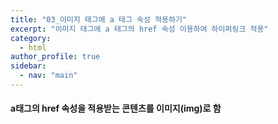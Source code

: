 ```yaml
---
title: "03_이미지 태그에 a 태그 속성 적용하기"
excerpt: "이미지 태그에 a 태그의 href 속성 이용하여 하이퍼링크 적용"
category: 
  - html
author_profile: true
sidebar:
  - nav: "main" 
---
```

<script src="https://gist.github.com/nyj001012/5bdd2e3943e53ba1cbee4d88fe03a142.js"></script>
<h4>
a태그의 href 속성을 적용받는 콘텐츠를 이미지(img)로 함
</h4>
